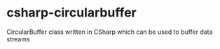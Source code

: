 # csharp-circularbuffer
CircularBuffer class written in CSharp which can be used to buffer data streams
